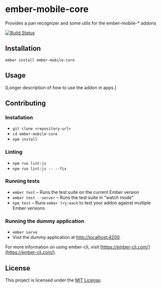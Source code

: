 ember-mobile-core
==============================================================================

Provides a pan recognizer and some utils for the ember-mobile-* addons

[![Build Status](https://travis-ci.org/nickschot/ember-mobile-core.svg?branch=master)](https://travis-ci.org/nickschot/ember-mobile-core)

Installation
------------------------------------------------------------------------------

```
ember install ember-mobile-core
```


Usage
------------------------------------------------------------------------------

[Longer description of how to use the addon in apps.]


Contributing
------------------------------------------------------------------------------

### Installation

* `git clone <repository-url>`
* `cd ember-mobile-core`
* `npm install`

### Linting

* `npm run lint:js`
* `npm run lint:js -- --fix`

### Running tests

* `ember test` – Runs the test suite on the current Ember version
* `ember test --server` – Runs the test suite in "watch mode"
* `npm test` – Runs `ember try:each` to test your addon against multiple Ember versions

### Running the dummy application

* `ember serve`
* Visit the dummy application at [http://localhost:4200](http://localhost:4200).

For more information on using ember-cli, visit [https://ember-cli.com/](https://ember-cli.com/).

License
------------------------------------------------------------------------------

This project is licensed under the [MIT License](LICENSE.md).
